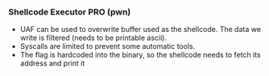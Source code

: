 ### Shellcode Executor PRO (pwn)

* UAF can be used to overwrite buffer used as the shellcode. The data we write is filtered (needs to be printable ascii).
* Syscalls are limited to prevent some automatic tools.
* The flag is hardcoded into the binary, so the shellcode needs to fetch its address and print it
